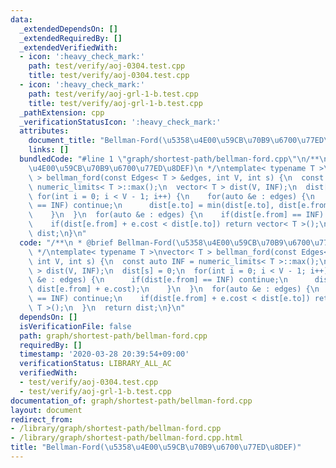 ```yaml
---
data:
  _extendedDependsOn: []
  _extendedRequiredBy: []
  _extendedVerifiedWith:
  - icon: ':heavy_check_mark:'
    path: test/verify/aoj-0304.test.cpp
    title: test/verify/aoj-0304.test.cpp
  - icon: ':heavy_check_mark:'
    path: test/verify/aoj-grl-1-b.test.cpp
    title: test/verify/aoj-grl-1-b.test.cpp
  _pathExtension: cpp
  _verificationStatusIcon: ':heavy_check_mark:'
  attributes:
    document_title: "Bellman-Ford(\u5358\u4E00\u59CB\u70B9\u6700\u77ED\u8DEF)"
    links: []
  bundledCode: "#line 1 \"graph/shortest-path/bellman-ford.cpp\"\n/**\n * @brief Bellman-Ford(\u5358\
    \u4E00\u59CB\u70B9\u6700\u77ED\u8DEF)\n */\ntemplate< typename T >\nvector< T\
    \ > bellman_ford(const Edges< T > &edges, int V, int s) {\n  const auto INF =\
    \ numeric_limits< T >::max();\n  vector< T > dist(V, INF);\n  dist[s] = 0;\n \
    \ for(int i = 0; i < V - 1; i++) {\n    for(auto &e : edges) {\n      if(dist[e.from]\
    \ == INF) continue;\n      dist[e.to] = min(dist[e.to], dist[e.from] + e.cost);\n\
    \    }\n  }\n  for(auto &e : edges) {\n    if(dist[e.from] == INF) continue;\n\
    \    if(dist[e.from] + e.cost < dist[e.to]) return vector< T >();\n  }\n  return\
    \ dist;\n}\n"
  code: "/**\n * @brief Bellman-Ford(\u5358\u4E00\u59CB\u70B9\u6700\u77ED\u8DEF)\n\
    \ */\ntemplate< typename T >\nvector< T > bellman_ford(const Edges< T > &edges,\
    \ int V, int s) {\n  const auto INF = numeric_limits< T >::max();\n  vector< T\
    \ > dist(V, INF);\n  dist[s] = 0;\n  for(int i = 0; i < V - 1; i++) {\n    for(auto\
    \ &e : edges) {\n      if(dist[e.from] == INF) continue;\n      dist[e.to] = min(dist[e.to],\
    \ dist[e.from] + e.cost);\n    }\n  }\n  for(auto &e : edges) {\n    if(dist[e.from]\
    \ == INF) continue;\n    if(dist[e.from] + e.cost < dist[e.to]) return vector<\
    \ T >();\n  }\n  return dist;\n}\n"
  dependsOn: []
  isVerificationFile: false
  path: graph/shortest-path/bellman-ford.cpp
  requiredBy: []
  timestamp: '2020-03-28 20:39:54+09:00'
  verificationStatus: LIBRARY_ALL_AC
  verifiedWith:
  - test/verify/aoj-0304.test.cpp
  - test/verify/aoj-grl-1-b.test.cpp
documentation_of: graph/shortest-path/bellman-ford.cpp
layout: document
redirect_from:
- /library/graph/shortest-path/bellman-ford.cpp
- /library/graph/shortest-path/bellman-ford.cpp.html
title: "Bellman-Ford(\u5358\u4E00\u59CB\u70B9\u6700\u77ED\u8DEF)"
---
```

